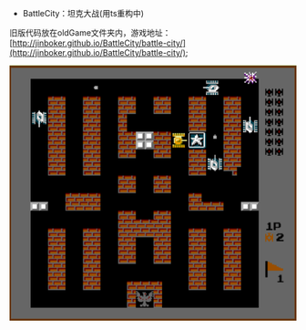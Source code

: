 * BattleCity：坦克大战(用ts重构中)

旧版代码放在oldGame文件夹内，游戏地址：[http://jinboker.github.io/BattleCity/battle-city/](http://jinboker.github.io/BattleCity/battle-city/);

![游戏截图](/game.png)
